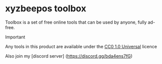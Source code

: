 # xyzbeepos toolbox
Toolbox is a set of free online tools that can be used by anyone, fully ad-free.

> [!IMPORTANT]
> Any tools in this product are available under the [CC0 1.0 Universal](https://creativecommons.org/publicdomain/zero/1.0/) licence

Also join my [discord server] (https://discord.gg/bda4ens7fG)
